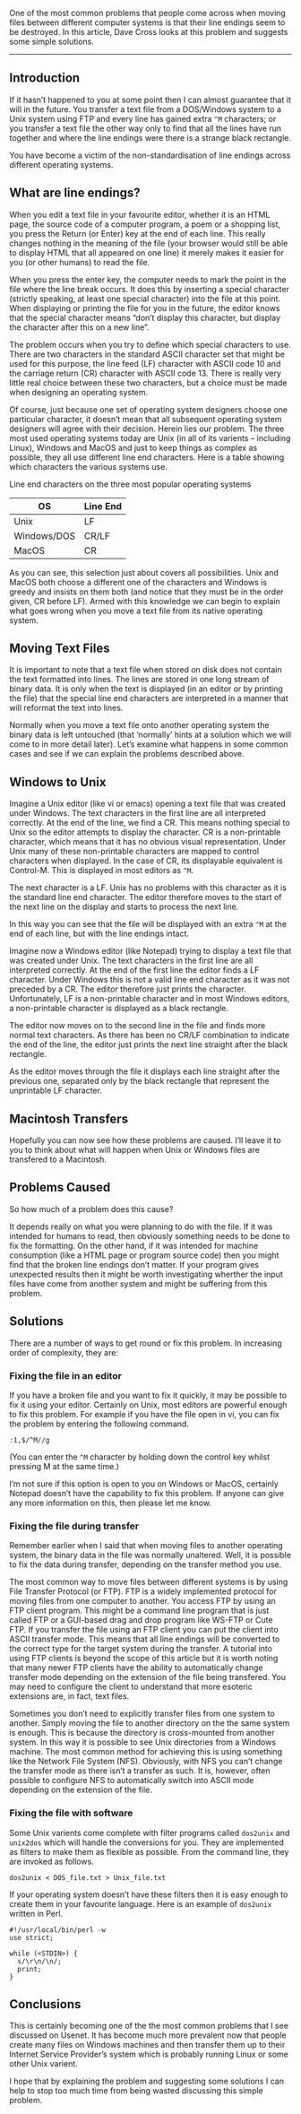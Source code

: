 One of the most common problems that people come across when moving files
between different computer systems is that their line endings seem to be
destroyed. In this article, Dave Cross looks at this problem and suggests
some simple solutions.

---

## Introduction

If it hasn’t happened to you at some point then I can almost guarantee that
it will in the future. You transfer a text file from a DOS/Windows system
to a Unix system using FTP and every line has gained extra `^M` characters;
or you transfer a text file the other way only to find that all the lines
have run together and where the line endings were there is a strange black
rectangle.

You have become a victim of the non-standardisation of line endings across
different operating systems.

## What are line endings?

When you edit a text file in your favourite editor, whether it is an HTML
page, the source code of a computer program, a poem or a shopping list, you
press the Return (or Enter) key at the end of each line. This really changes
nothing in the meaning of the file (your browser would still be able to
display HTML that all appeared on one line) it merely makes it easier for you
(or other humans) to read the file.

When you press the enter key, the computer needs to mark the point in the
file where the line break occurs. It does this by inserting a special
character (strictly speaking, at least one special character) into the file
at this point. When displaying or printing the file for you in the future,
the editor knows that the special character means “don’t display this
character, but display the character after this on a new line”.

The problem occurs when you try to define which special characters to use.
There are two characters in the standard ASCII character set that might be
used for this purpose, the line feed (LF) character with ASCII code 10 and
the carriage return (CR) character with ASCII code 13. There is really very
little real choice between these two characters, but a choice must be made
when designing an operating system.

Of course, just because one set of operating system designers choose one
particular character, it doesn’t mean that all subsequent operating system
designers will agree with their decision. Herein lies our problem. The three
most used operating systems today are Unix (in all of its varients –
including Linux), Windows and MacOS and just to keep things as complex as
possible, they all use different line end characters. Here is a table showing
which characters the various systems use.

Line end characters on the three most popular operating systems

| OS | Line End |
|----|----------|
| Unix | LF |
| Windows/DOS | CR/LF |
| MacOS | CR |

As you can see, this selection just about covers all possibilities. Unix and
MacOS both choose a different one of the characters and Windows is greedy and
insists on them both (and notice that they must be in the order given, CR
before LF). Armed with this knowledge we can begin to explain what goes wrong
when you move a text file from its native operating system.

## Moving Text Files

It is important to note that a text file when stored on disk does not contain
the text formatted into lines. The lines are stored in one long stream of
binary data. It is only when the text is displayed (in an editor or by
printing the file) that the special line end characters are interpreted in a
manner that will reformat the text into lines.

Normally when you move a text file onto another operating system the binary
data is left untouched (that ‘normally’ hints at a solution which we will come
to in more detail later). Let’s examine what happens in some common cases and
see if we can explain the problems described above.

## Windows to Unix

Imagine a Unix editor (like vi or emacs) opening a text file that was created
under Windows. The text characters in the first line are all interpreted
correctly. At the end of the line, we find a CR. This means nothing special
to Unix so the editor attempts to display the character. CR is a
non-printable character, which means that it has no obvious visual
representation. Under Unix many of these non-printable characters are mapped
to control characters when displayed. In the case of CR, its displayable
equivalent is Control-M. This is displayed in most editors as `^M`.

The next character is a LF. Unix has no problems with this character as it is
the standard line end character. The editor therefore moves to the start of
the next line on the display and starts to process the next line.

In this way you can see that the file will be displayed with an extra `^M` at
the end of each line, but with the line endings intact.

Imagine now a Windows editor (like Notepad) trying to display a text file
that was created under Unix. The text characters in the first line are all
interpreted correctly. At the end of the first line the editor finds a LF
character. Under Windows this is not a valid line end character as it was not
preceded by a CR. The editor therefore just prints the character.
Unfortunately, LF is a non-printable character and in most Windows editors, a
non-printable character is displayed as a black rectangle.

The editor now moves on to the second line in the file and finds more normal
text characters. As there has been no CR/LF combination to indicate the end
of the line, the editor just prints the next line straight after the black
rectangle.

As the editor moves through the file it displays each line straight after the
previous one, separated only by the black rectangle that represent the
unprintable LF character.

## Macintosh Transfers

Hopefully you can now see how these problems are caused. I’ll leave it to you
to think about what will happen when Unix or Windows files are transfered to
a Macintosh.

## Problems Caused

So how much of a problem does this cause?

It depends really on what you were planning to do with the file. If it was
intended for humans to read, then obviously something needs to be done to fix
the formatting. On the other hand, if it was intended for machine consumption
(like a HTML page or program source code) then you might find that the broken
line endings don’t matter. If your program gives unexpected results then it
might be worth investigating wherther the input files have come from another
system and might be suffering from this problem.

## Solutions

There are a number of ways to get round or fix this problem. In increasing
order of complexity, they are:

### Fixing the file in an editor

If you have a broken file and you want to fix it quickly, it may be possible
to fix it using your editor. Certainly on Unix, most editors are powerful
enough to fix this problem. For example if you have the file open in vi, you
can fix the problem by entering the following command.

    :1,$/^M//g

(You can enter the `^M` character by holding down the control key whilst
pressing M at the same time.)

I’m not sure if this option is open to you on Windows or MacOS, certainly
Notepad doesn’t have the capability to fix this problem. If anyone can give
any more information on this, then please let me know.

###  Fixing the file during transfer

Remember earlier when I said that when moving files to another operating
system, the binary data in the file was normally unaltered. Well, it is
possible to fix the data during transfer, depending on the transfer method
you use.

The most common way to move files between different systems is by using File
Transfer Protocol (or FTP). FTP is a widely implemented protocol for moving
files from one computer to another. You access FTP by using an FTP client
program. This might be a command line program that is just called FTP or a
GUI-based drag and drop program like WS-FTP or Cute FTP. If you transfer the
file using an FTP client you can put the client into ASCII transfer mode.
This means that all line endings will be converted to the correct type for
the target system during the transfer. A tutorial into using FTP clients is
beyond the scope of this article but it is worth noting that many newer FTP
clients have the ability to automatically change transfer mode depending on
the extension of the file being transfered. You may need to configure the
client to understand that more esoteric extensions are, in fact, text files.

Sometimes you don’t need to explicitly transfer files from one system to
another. Simply moving the file to another directory on the the same system
is enough. This is because the directory is cross-mounted from another
system. In this way it is possible to see Unix directories from a Windows
machine. The most common method for achieving this is using something like
the Network File System (NFS). Obviously, with NFS you can’t change the
transfer mode as there isn’t a transfer as such. It is, however, often
possible to configure NFS to automatically switch into ASCII mode depending
on the extension of the file.

### Fixing the file with software

Some Unix varients come complete with filter programs called `dos2unix` and
`unix2dos` which will handle the conversions for you. They are implemented
as filters to make them as flexible as possible. From the command line, they
are invoked as follows.

    dos2unix < DOS_file.txt > Unix_file.txt

If your operating system doesn’t have these filters then it is easy enough to
create them in your favourite language. Here is an example of `dos2unix`
written in Perl.

    #!/usr/local/bin/perl -w
    use strict;

    while (<STDIN>) {
      s/\r\n/\n/;
      print;
    }

## Conclusions

This is certainly becoming one of the the most common problems that I see
discussed on Usenet. It has become much more prevalent now that people create
many files on Windows machines and then transfer them up to their Internet
Service Provider’s system which is probably running Linux or some other Unix
varient.

I hope that by explaining the problem and suggesting some solutions I can
help to stop too much time from being wasted discussing this simple problem.
